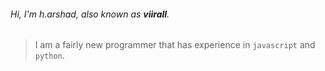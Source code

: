 ###### Hi, I'm h.arshad, also known as **viirall**.

> I am a fairly new programmer that has experience in ```javascript``` and ```python```.
